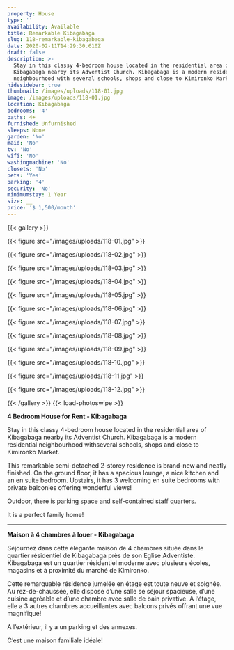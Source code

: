 ```yaml
---
property: House
type: ''
availability: Available
title: Remarkable Kibagabaga
slug: 118-remarkable-kibagabaga
date: 2020-02-11T14:29:30.610Z
draft: false
description: >-
  Stay in this classy 4-bedroom house located in the residential area of
  Kibagabaga nearby its Adventist Church. Kibagabaga is a modern residential
  neighbourhood with several schools, shops and close to Kimironko Market.
hidesidebar: true
thumbnail: /images/uploads/118-01.jpg
image: /images/uploads/118-01.jpg
location: Kibagabaga
bedrooms: '4'
baths: 4+
furnished: Unfurnished
sleeps: None
garden: 'No'
maid: 'No'
tv: 'No'
wifi: 'No'
washingmachine: 'No'
closets: 'No'
pets: 'Yes'
parking: '4'
security: 'No'
minimumstay: 1 Year
size: __
price: '$ 1,500/month'
---
```

{{< gallery >}}

{{< figure src="/images/uploads/118-01.jpg" >}}

{{< figure src="/images/uploads/118-02.jpg" >}}

{{< figure src="/images/uploads/118-03.jpg" >}}

{{< figure src="/images/uploads/118-04.jpg" >}}

{{< figure src="/images/uploads/118-05.jpg" >}}

{{< figure src="/images/uploads/118-06.jpg" >}}

{{< figure src="/images/uploads/118-07.jpg" >}}

{{< figure src="/images/uploads/118-08.jpg" >}}

{{< figure src="/images/uploads/118-09.jpg" >}}

{{< figure src="/images/uploads/118-10.jpg" >}}

{{< figure src="/images/uploads/118-11.jpg" >}}

{{< figure src="/images/uploads/118-12.jpg" >}}

{{< /gallery >}} {{< load-photoswipe >}}

**4 Bedroom House for Rent - Kibagabaga**

Stay in this classy 4-bedroom house located in the residential area of Kibagabaga nearby its Adventist Church. Kibagabaga is a modern residential neighbourhood withseveral schools, shops and close to Kimironko Market.

This remarkable semi-detached 2-storey residence is brand-new and neatly finished. On the ground floor, it has a spacious lounge, a nice kitchen and an en suite bedroom. Upstairs, it has 3 welcoming en suite bedrooms with private balconies offering wonderful views!

Outdoor, there is parking space and self-contained staff quarters.

It is a perfect family home!

- - -

**Maison à 4 chambres à louer - Kibagabaga**

Séjournez dans cette élégante maison de 4 chambres située dans le quartier résidentiel de Kibagabaga près de son Eglise Adventiste. Kibagabaga est un quartier résidentiel moderne avec plusieurs écoles, magasins et à proximité du marché de Kimironko.

Cette remarquable résidence jumelée en étage est toute neuve et soignée. Au rez-de-chaussée, elle dispose d’une salle se séjour spacieuse, d’une cuisine agréable et d’une chambre avec salle de bain privative. A l’étage, elle a 3 autres chambres accueillantes avec balcons privés offrant une vue magnifique!

A l’extérieur, il y a un parking et des annexes.

C’est une maison familiale idéale!
